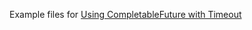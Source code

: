 Example files for [Using CompletableFuture with Timeout](http://java.sbyai.com/2023/09/using-completablefuture-with-timeout.html)